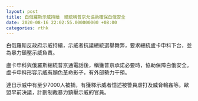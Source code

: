 ```yaml
---
layout: post
title: 白俄羅斯示威持續　總統稱普京允協助確保白俄安全
date: 2020-08-16 22:02:55.000000000 +08:00
categories: rthk
---
```


白俄羅斯反政府示威持續，示威者抗議總統選舉舞弊，要求總統盧卡申科下台，並為暴力鎮壓示威負責。

盧卡申科與俄羅斯總統普京通電話後，稱獲普京承諾必要時，協助保障白俄安全。盧卡申科形容示威有顏色革命影子，有外部勢力干預。

連日示威中有至少7000人被捕，有獲釋示威者憶述被警員虐打及威脅輪姦等。歐盟早前決議，計劃制裁暴力鎮壓示威的官員。
